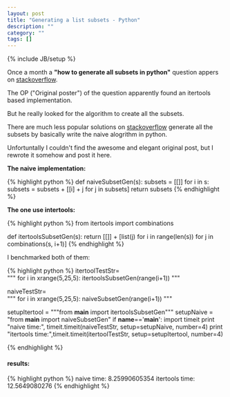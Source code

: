 ```yaml
---
layout: post
title: "Generating a list subsets - Python"
description: ""
category: ""
tags: []
---
```

{% include JB/setup %}

Once a month a <strong>"how to generate all subsets in python"</strong> question appers on <a href="http://www.stackoverflow.com">stackoverflow</a>.

The OP ("Original poster") of the question apparently found an itertools based implementation.

But he really looked for the algorithm to create all the subsets.

There are much less popular solutions on <a href="http://www.stackoverflow.com">stackoverflow</a> generate all the subsets by basically write the naive alogrithm in python.

Unfortuntally I couldn't find the awesome and elegant original post, but I rewrote it somehow and post it here.

<strong>The naive implementation:</strong>

{% highlight python %}
def naiveSubsetGen(s):
	subsets = [[]]
	for i in s:
		subsets = subsets + [[i] + j for j in subsets]
	return subsets
{% endhighlight %}


<strong>The one use intertools:</strong>

{% highlight python %}
from itertools import combinations

def itertoolsSubsetGen(s):
	return [[]] + [list(j) for i in range(len(s)) for j in combinations(s, i+1)]
{% endhighlight %}

I benchmarked both of them:

{% highlight python %}
itertoolTestStr=\
"""
for i in xrange(5,25,5):
	itertoolsSubsetGen(range(i+1))
"""

naiveTestStr=\
"""
for i in xrange(5,25,5):
	naiveSubsetGen(range(i+1))
"""

setupItertool = """from __main__ import itertoolsSubsetGen"""
setupNaive = "from __main__ import naiveSubsetGen"
if __name__=='__main__':
	import timeit
	print "naive time:", timeit.timeit(naiveTestStr, setup=setupNaive, number=4)
	print "itertools time:",timeit.timeit(itertoolTestStr, setup=setupItertool, number=4)

{% endhighlight %}

<h4>results:</h4>

{% highlight python %}
naive time: 8.25990605354
itertools time: 12.5649080276
{% endhighlight %}